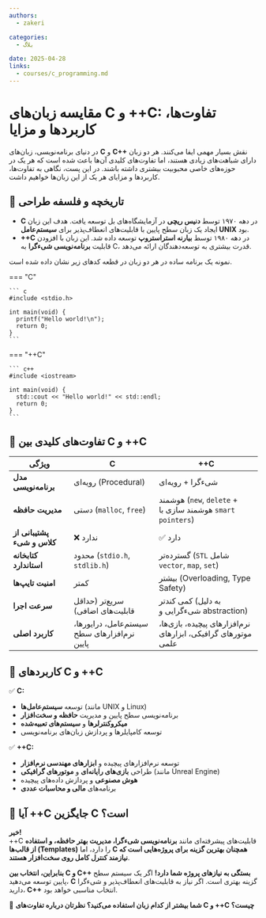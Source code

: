```yaml
---
authors:
  - zakeri

categories:
  - بلاگ

date: 2025-04-28
links:
  - courses/c_programming.md
---
```



# مقایسه زبان‌های C و ++C: تفاوت‌ها، کاربردها و مزایا  

در دنیای برنامه‌نویسی، زبان‌های **C** و **C++** نقش بسیار مهمی ایفا می‌کنند. هر دو زبان دارای شباهت‌های زیادی هستند، اما تفاوت‌های کلیدی آن‌ها باعث شده است که هر یک در حوزه‌های خاصی محبوبیت بیشتری داشته باشند. در این پست، نگاهی به تفاوت‌ها، کاربردها و مزایای هر یک از این زبان‌ها خواهیم داشت.  


<!-- more -->


## 🔹 تاریخچه و فلسفه طراحی  

- **C** در دهه ۱۹۷۰ توسط **دنیس ریچی** در آزمایشگاه‌های بل توسعه یافت. هدف این زبان ایجاد یک زبان سطح پایین با قابلیت‌های انعطاف‌پذیر برای **سیستم‌عامل UNIX** بود.  
- **++C** در دهه ۱۹۸۰ توسط **بیارنه استراستروپ** توسعه داده شد. این زبان با افزودن قابلیت **برنامه‌نویسی شیء‌گرا** به C، قدرت بیشتری به توسعه‌دهندگان ارائه می‌دهد.  

نمونه یک برنامه ساده در هر دو زبان در قطعه کدهای زیر نشان داده شده است.

=== "C"

    ``` c
    #include <stdio.h>

    int main(void) {
      printf("Hello world!\n");
      return 0;
    }
    ```

=== "++C"

    ``` c++
    #include <iostream>

    int main(void) {
      std::cout << "Hello world!" << std::endl;
      return 0;
    }
    ```

## 🔹 تفاوت‌های کلیدی بین C و ++C  

| ویژگی  | C  | ++C  |
|---|---|---|
| **مدل برنامه‌نویسی** | رویه‌ای (Procedural) | شیء‌گرا + رویه‌ای |
| **مدیریت حافظه** | دستی (`malloc`, `free`) | هوشمند (`new`, `delete` + هوشمند سازی با `smart pointers`) |
| **پشتیبانی از کلاس و شیء** | ❌ ندارد | ✅ دارد |
| **کتابخانه استاندارد** | محدود (`stdio.h`, `stdlib.h`) | گسترده‌تر (`STL` شامل `vector`, `map`, `set`) |
| **امنیت تایپ‌ها** | کمتر | بیشتر (Overloading, Type Safety) |
| **سرعت اجرا** | سریع‌تر (حداقل قابلیت‌های اضافی) | کمی کندتر (به دلیل شیء‌گرایی و abstraction) |
| **کاربرد اصلی** | سیستم‌عامل، درایورها، نرم‌افزارهای سطح پایین | نرم‌افزارهای پیچیده، بازی‌ها، موتورهای گرافیکی، ابزارهای علمی |

## 🔹 کاربردهای C و ++C  

✅ **C:**  
- توسعه **سیستم‌عامل‌ها** (مانند UNIX و Linux)  
- برنامه‌نویسی سطح پایین و مدیریت **حافظه و سخت‌افزار**  
- **میکروکنترلرها** و **سیستم‌های تعبیه‌شده**  
- توسعه کامپایلرها و پردازش زبان‌های برنامه‌نویسی  

✅ **++C:**  
- توسعه نرم‌افزارهای پیچیده و **ابزارهای مهندسی نرم‌افزار**  
- طراحی **بازی‌های رایانه‌ای** و **موتورهای گرافیکی** (مانند Unreal Engine)  
- **هوش مصنوعی** و پردازش داده‌های پیچیده  
- برنامه‌های **مالی و محاسبات عددی**  

## 🔹 آیا ++C جایگزین C است؟  

**خیر!**  
++C قابلیت‌های پیشرفته‌ای مانند **برنامه‌نویسی شیء‌گرا، مدیریت بهتر حافظه، و استفاده از قالب‌ها (Templates)** را دارد، اما **C همچنان بهترین گزینه برای پروژه‌هایی است که نیازمند کنترل کامل روی سخت‌افزار هستند**.  

**بنابراین، انتخاب بین C و C++ بستگی به نیازهای پروژه شما دارد!** اگر یک سیستم سطح پایین توسعه می‌دهید، **C** گزینه بهتری است. اگر نیاز به قابلیت‌های انعطاف‌پذیر و شیء‌گرا دارید، **C++** انتخاب مناسبی خواهد بود.  

📌 **شما بیشتر از کدام زبان استفاده می‌کنید؟ نظرتان درباره تفاوت‌های C و ++C چیست؟**




